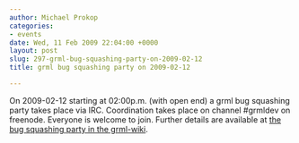 ```yaml
---
author: Michael Prokop
categories:
- events
date: Wed, 11 Feb 2009 22:04:00 +0000
layout: post
slug: 297-grml-bug-squashing-party-on-2009-02-12
title: grml bug squashing party on 2009-02-12

---
```

On 2009\-02\-12 starting at 02:00p.m. (with open end) a grml bug squashing party takes place via IRC. Coordination takes place on channel \#grmldev on freenode. Everyone is welcome to join. Further details are available at [the bug squashing party in the grml\-wiki](http://wiki.grml.org/doku.php?id=bsp).